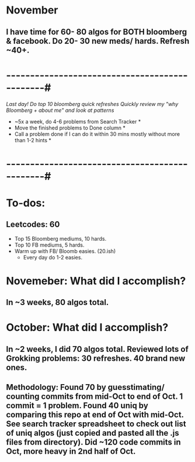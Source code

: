 
# November
## I have time for 60- 80 algos for BOTH bloomberg & facebook. Do 20- 30 new meds/ hards. Refresh ~40+. 



# ----------------------------------------------#

*Last day! Do top 10 bloomberg quick refreshes*
*Quickly review my "why Bloomberg + about me" and look at patterns*

* ~5x a week, do 4-6 problems from Search Tracker *
* Move the finished problems to Done column *
* Call a problem done if I can do it within 30 mins mostly without more than 1-2 hints *
# ----------------------------------------------#



# To-dos: 
## Leetcodes: 60 
- Top 15 Bloomberg mediums, 10 hards. 
- Top 10 FB mediums, 5 hards.
- Warm up with FB/ Bloomb easies. (20.ish)
    - Every day do 1-2 easies. 


# Novemeber: What did I accomplish?


## In ~3 weeks, 80 algos total. 




# October: What did I accomplish?

## In ~2 weeks, I did 70 algos total. Reviewed lots of Grokking problems: 30 refreshes. 40 brand new ones. 

## Methodology: Found 70 by guesstimating/ counting commits from mid-Oct to end of Oct. 1 commit = 1 problem. Found 40 uniq by comparing this repo at end of Oct with mid-Oct. See search tracker spreadsheet to check out list of uniq algos (just copied and pasted all the .js files from directory). Did ~120 code commits in Oct, more heavy in 2nd half of Oct. 
